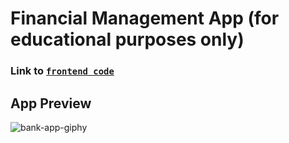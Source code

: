 # Financial Management App (for educational purposes only)
### Link to [`frontend code`](https://github.com/omgshalihin/bank-app-frontend)

## App Preview
![bank-app-giphy](https://user-images.githubusercontent.com/52775977/222988594-f42c9eb1-fedd-464b-bc30-91dc6c9a0449.gif)
